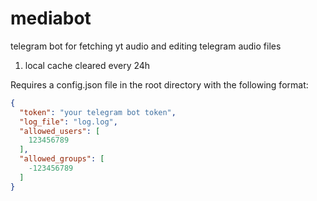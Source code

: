 # mediabot
telegram bot for fetching yt audio and editing telegram audio files


1. local cache cleared every 24h

Requires a config.json file in the root directory with the following format:

```json
{
  "token": "your telegram bot token",
  "log_file": "log.log",
  "allowed_users": [
    123456789
  ],
  "allowed_groups": [
    -123456789
  ]
}
```
